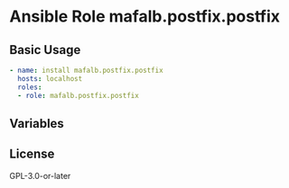 # Ansible Role mafalb.postfix.postfix



## Basic Usage

```yaml
- name: install mafalb.postfix.postfix
  hosts: localhost
  roles:
  - role: mafalb.postfix.postfix
```

## Variables

## License

GPL-3.0-or-later
